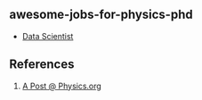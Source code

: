 ## awesome-jobs-for-physics-phd


* [Data Scientist](data-scientist.md)



## References

1. [A Post @ Physics.org](https://www.physicsforums.com/threads/non-academic-career-options-for-the-theroetical-physicist.491468/)
